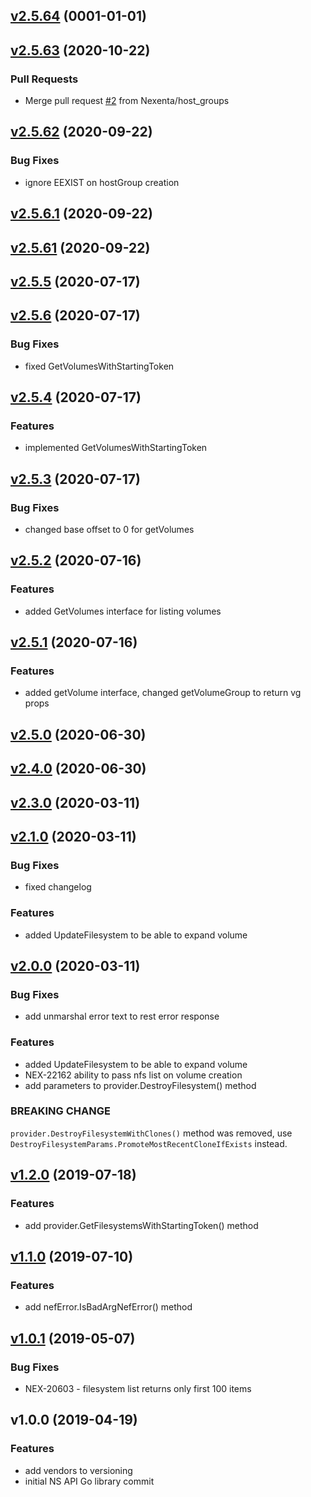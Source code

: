 
<a name="v2.5.64"></a>
## [v2.5.64](https://github.com/Nexenta/go-nexentastor/compare/v2.5.63...v2.5.64) (0001-01-01)


<a name="v2.5.63"></a>
## [v2.5.63](https://github.com/Nexenta/go-nexentastor/compare/v2.5.62...v2.5.63) (2020-10-22)

### Pull Requests

* Merge pull request [#2](https://github.com/Nexenta/go-nexentastor/issues/2) from Nexenta/host_groups


<a name="v2.5.62"></a>
## [v2.5.62](https://github.com/Nexenta/go-nexentastor/compare/v2.5.6.1...v2.5.62) (2020-09-22)

### Bug Fixes

* ignore EEXIST on hostGroup creation


<a name="v2.5.6.1"></a>
## [v2.5.6.1](https://github.com/Nexenta/go-nexentastor/compare/v2.5.61...v2.5.6.1) (2020-09-22)


<a name="v2.5.61"></a>
## [v2.5.61](https://github.com/Nexenta/go-nexentastor/compare/v2.5.5...v2.5.61) (2020-09-22)


<a name="v2.5.5"></a>
## [v2.5.5](https://github.com/Nexenta/go-nexentastor/compare/v2.5.6...v2.5.5) (2020-07-17)


<a name="v2.5.6"></a>
## [v2.5.6](https://github.com/Nexenta/go-nexentastor/compare/v2.5.4...v2.5.6) (2020-07-17)

### Bug Fixes

* fixed GetVolumesWithStartingToken


<a name="v2.5.4"></a>
## [v2.5.4](https://github.com/Nexenta/go-nexentastor/compare/v2.5.3...v2.5.4) (2020-07-17)

### Features

* implemented GetVolumesWithStartingToken


<a name="v2.5.3"></a>
## [v2.5.3](https://github.com/Nexenta/go-nexentastor/compare/v2.5.2...v2.5.3) (2020-07-17)

### Bug Fixes

* changed base offset to 0 for getVolumes


<a name="v2.5.2"></a>
## [v2.5.2](https://github.com/Nexenta/go-nexentastor/compare/v2.5.1...v2.5.2) (2020-07-16)

### Features

* added GetVolumes interface for listing volumes


<a name="v2.5.1"></a>
## [v2.5.1](https://github.com/Nexenta/go-nexentastor/compare/v2.5.0...v2.5.1) (2020-07-16)

### Features

* added getVolume interface, changed getVolumeGroup to return vg props


<a name="v2.5.0"></a>
## [v2.5.0](https://github.com/Nexenta/go-nexentastor/compare/v2.4.0...v2.5.0) (2020-06-30)


<a name="v2.4.0"></a>
## [v2.4.0](https://github.com/Nexenta/go-nexentastor/compare/v2.3.0...v2.4.0) (2020-06-30)


<a name="v2.3.0"></a>
## [v2.3.0](https://github.com/Nexenta/go-nexentastor/compare/v2.1.0...v2.3.0) (2020-03-11)


<a name="v2.1.0"></a>
## [v2.1.0](https://github.com/Nexenta/go-nexentastor/compare/v2.0.0...v2.1.0) (2020-03-11)

### Bug Fixes

* fixed changelog

### Features

* added UpdateFilesystem to be able to expand volume


<a name="v2.0.0"></a>
## [v2.0.0](https://github.com/Nexenta/go-nexentastor/compare/v1.2.0...v2.0.0) (2020-03-11)

### Bug Fixes

* add unmarshal error text to rest error response

### Features

* added UpdateFilesystem to be able to expand volume
* NEX-22162 ability to pass nfs list on volume creation
* add parameters to provider.DestroyFilesystem() method

### BREAKING CHANGE


`provider.DestroyFilesystemWithClones()` method was removed, use `DestroyFilesystemParams.PromoteMostRecentCloneIfExists` instead.


<a name="v1.2.0"></a>
## [v1.2.0](https://github.com/Nexenta/go-nexentastor/compare/v1.1.0...v1.2.0) (2019-07-18)

### Features

* add provider.GetFilesystemsWithStartingToken() method


<a name="v1.1.0"></a>
## [v1.1.0](https://github.com/Nexenta/go-nexentastor/compare/v1.0.1...v1.1.0) (2019-07-10)

### Features

* add nefError.IsBadArgNefError() method


<a name="v1.0.1"></a>
## [v1.0.1](https://github.com/Nexenta/go-nexentastor/compare/v1.0.0...v1.0.1) (2019-05-07)

### Bug Fixes

* NEX-20603 - filesystem list returns only first 100 items


<a name="v1.0.0"></a>
## v1.0.0 (2019-04-19)

### Features

* add vendors to versioning
* initial NS API Go library commit

